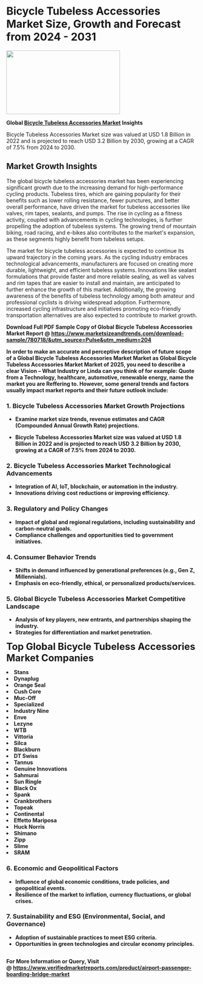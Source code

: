 <H1>Bicycle Tubeless Accessories Market Size, Growth and Forecast from 2024 - 2031</H1><img class="aligncenter size-medium wp-image-584254" src="https://thirdeyenews.in/wp-content/uploads/2024/09/Global-Market-Research-300x168.jpeg" alt="" width="300" height="168" /><p><strong>Global&nbsp;<a href="https://www.marketsizeandtrends.com/download-sample/780718/&amp;utm_source=Pulse&amp;utm_medium=204">Bicycle Tubeless Accessories Market</a> Insights</strong></p><p>Bicycle Tubeless Accessories Market size was valued at USD 1.8 Billion in 2022 and is projected to reach USD 3.2 Billion by 2030, growing at a CAGR of 7.5% from 2024 to 2030.</p><p><h2>Market Growth Insights</h2> <p>The global bicycle tubeless accessories market has been experiencing significant growth due to the increasing demand for high-performance cycling products. Tubeless tires, which are gaining popularity for their benefits such as lower rolling resistance, fewer punctures, and better overall performance, have driven the market for tubeless accessories like valves, rim tapes, sealants, and pumps. The rise in cycling as a fitness activity, coupled with advancements in cycling technologies, is further propelling the adoption of tubeless systems. The growing trend of mountain biking, road racing, and e-bikes also contributes to the market's expansion, as these segments highly benefit from tubeless setups.</p> <p><strong></strong></p> <p>The market for bicycle tubeless accessories is expected to continue its upward trajectory in the coming years. As the cycling industry embraces technological advancements, manufacturers are focused on creating more durable, lightweight, and efficient tubeless systems. Innovations like sealant formulations that provide faster and more reliable sealing, as well as valves and rim tapes that are easier to install and maintain, are anticipated to further enhance the growth of this market. Additionally, the growing awareness of the benefits of tubeless technology among both amateur and professional cyclists is driving widespread adoption. Furthermore, increased cycling infrastructure and initiatives promoting eco-friendly transportation alternatives are also expected to contribute to market growth.</p> <p><strong></p><p><span class=""><strong>Download Full PDF Sample Copy of Global Bicycle Tubeless Accessories Market Report</strong> @ <a href="https://www.marketsizeandtrends.com/download-sample/780718/&amp;utm_source=Pulse&amp;utm_medium=204" target="_blank">https://www.marketsizeandtrends.com/download-sample/780718/&amp;utm_source=Pulse&amp;utm_medium=204</a></span></p><p>In order to make an accurate and perceptive description of future scope of a Global&nbsp;Bicycle Tubeless Accessories Market Market as Global&nbsp;Bicycle Tubeless Accessories Market Market of 2025, you need to describe a clear Vision &ndash; What Industry or Linda can you think of for example: Quote from a Technology, healthcare, automotive, renewable energy, name the market you are Reffering to. However, some general trends and factors usually impact market reports and their future outlook include:</p><h3>1.&nbsp;<strong>Bicycle Tubeless Accessories Market Growth Projections</strong></h3><ul><li>Examine market size trends, revenue estimates and CAGR (Compounded Annual Growth Rate) projections.</li><li><p>Bicycle Tubeless Accessories Market size was valued at USD 1.8 Billion in 2022 and is projected to reach USD 3.2 Billion by 2030, growing at a CAGR of 7.5% from 2024 to 2030.</p></li></ul><h3>2.&nbsp;<strong>Bicycle Tubeless Accessories Market Technological Advancements</strong></h3><ul><li>Integration of AI, IoT, blockchain, or automation in the industry.</li><li>Innovations driving cost reductions or improving efficiency.</li></ul><h3>3.&nbsp;<strong>Regulatory and Policy Changes</strong></h3><ul><li>Impact of global and regional regulations, including sustainability and carbon-neutral goals.</li><li>Compliance challenges and opportunities tied to government initiatives.</li></ul><h3>4.&nbsp;<strong>Consumer Behavior Trends</strong></h3><ul><li>Shifts in demand influenced by generational preferences (e.g., Gen Z, Millennials).</li><li>Emphasis on eco-friendly, ethical, or personalized products/services.</li></ul><h3>5.&nbsp;<strong>Global Bicycle Tubeless Accessories Market Competitive Landscape</strong></h3><ul><li>Analysis of key players, new entrants, and partnerships shaping the industry.</li><li>Strategies for differentiation and market penetration.</li></ul><p data-pm-slice="1 1 []"><span style="color: inherit; font-family: inherit; font-size: 25px;">Top Global Bicycle Tubeless Accessories Market Companies</span></p><div class="" data-test-id=""><p><li>Stans</li><li> Dynaplug</li><li> Orange Seal</li><li> Cush Core</li><li> Muc-Off</li><li> Specialized</li><li> Industry Nine</li><li> Enve</li><li> Lezyne</li><li> WTB</li><li> Vittoria</li><li> Silca</li><li> Blackburn</li><li> DT Swiss</li><li> Tannus</li><li> Genuine Innovations</li><li> Sahmurai</li><li> Sun Ringle</li><li> Black Ox</li><li> Spank</li><li> Crankbrothers</li><li> Topeak</li><li> Continental</li><li> Effetto Mariposa</li><li> Huck Norris</li><li> Shimano</li><li> Zipp</li><li> Slime</li><li> SRAM</li></p></div><h3>6.&nbsp;<strong>Economic and Geopolitical Factors</strong></h3><ul><li>Influence of global economic conditions, trade policies, and geopolitical events.</li><li>Resilience of the market to inflation, currency fluctuations, or global crises.</li></ul><h3>7.&nbsp;<strong>Sustainability and ESG (Environmental, Social, and Governance)</strong></h3><ul><li>Adoption of sustainable practices to meet ESG criteria.</li><li>Opportunities in green technologies and circular economy principles.</li></ul><h2><strong style="font-size: 14px;">For More Information or Query, Visit @&nbsp;</strong><a style="background-color: #ffffff; font-size: 14px;" href="https://www.marketsizeandtrends.com/report/bicycle-tubeless-accessories-market/" target="_blank">https://www.verifiedmarketreports.com/product/airport-passenger-boarding-bridge-market</a></h2>
